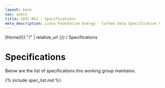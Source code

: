 ```yaml
---
layout: base
nav: specs
title: CDSC-WG1 - Specifications
meta_description: Linux Foundation Energy - Carbon Data Specification Consortium (CDSC) - Connectivity Working Group (WG1) - List of Specifications
---
```

[Home]({{ "/" | relative_url }}) / Specifications

# Specifications

Below are the list of specifications this working group maintains.

{% include spec_list.md %}
